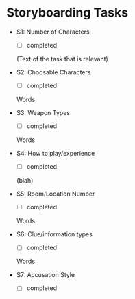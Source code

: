 # Storyboarding Tasks

* S1: Number of Characters
  - [ ] completed
  
  (Text of the task that is relevant)

* S2: Choosable Characters
  - [ ] completed

  Words
  
* S3: Weapon Types
  - [ ] completed
  
  Words
  
* S4: How to play/experience
  - [ ] completed
  
  (blah)
  
* S5: Room/Location Number
  - [ ] completed
  
  Words
  
* S6: Clue/information types
  - [ ] completed
  
  Words
  
* S7: Accusation Style
  - [ ] completed
